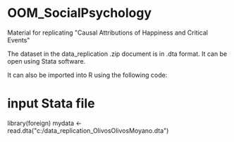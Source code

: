 # OOM_SocialPsychology
Material for replicating "Causal Attributions of Happiness and Critical Events"

The dataset in the data_replication .zip document is in .dta format. It can be open 
using Stata software. 

It can also be imported into R using the following code:

# input Stata file
library(foreign)
mydata <- read.dta("c:/data_replication_OlivosOlivosMoyano.dta")
